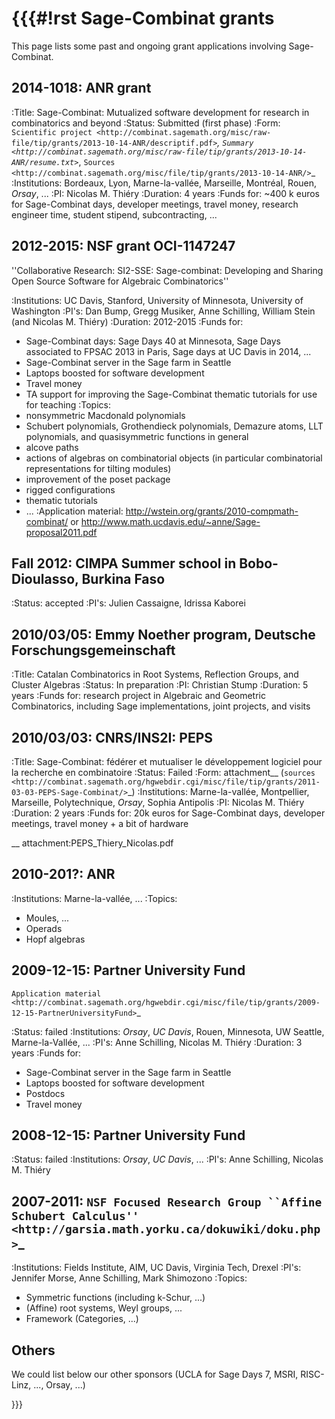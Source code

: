{{{#!rst
Sage-Combinat grants
====================

This page lists some past and ongoing grant applications involving Sage-Combinat.

2014-1018: ANR grant
--------------------

:Title: Sage-Combinat: Mutualized software development for research in combinatorics and beyond
:Status: Submitted (first phase)
:Form: `Scientific project <http://combinat.sagemath.org/misc/raw-file/tip/grants/2013-10-14-ANR/descriptif.pdf>`_, `Summary <http://combinat.sagemath.org/misc/raw-file/tip/grants/2013-10-14-ANR/resume.txt>`_, `Sources <http://combinat.sagemath.org/misc/file/tip/grants/2013-10-14-ANR/>`_
:Institutions: Bordeaux, Lyon, Marne-la-vallée, Marseille, Montréal, Rouen, *Orsay*, ...
:PI: Nicolas M. Thiéry
:Duration: 4 years
:Funds for: ~400 k euros for Sage-Combinat days, developer meetings, travel money, research engineer time, student stipend, subcontracting, ...

2012-2015: NSF grant OCI-1147247
--------------------------------

''Collaborative Research: SI2-SSE: Sage-combinat: Developing and Sharing Open Source Software for Algebraic Combinatorics''

:Institutions: UC Davis, Stanford, University of Minnesota, University of Washington
:PI's: Dan Bump, Gregg Musiker, Anne Schilling, William Stein (and Nicolas M. Thiéry)
:Duration: 2012-2015
:Funds for:
 - Sage-Combinat days: Sage Days 40 at Minnesota, Sage Days associated to FPSAC 2013 in Paris, Sage days at UC Davis in 2014, ...
 - Sage-Combinat server in the Sage farm in Seattle
 - Laptops boosted for software development
 - Travel money
 - TA support for improving the Sage-Combinat thematic tutorials
   for use for teaching
:Topics:
  - nonsymmetric Macdonald polynomials
  - Schubert polynomials, Grothendieck polynomials, Demazure atoms,
    LLT polynomials, and quasisymmetric functions in general
  - alcove paths
  - actions of algebras on combinatorial objects (in particular
    combinatorial representations for tilting modules)
  - improvement of the poset package
  - rigged configurations
  - thematic tutorials
  - ...
:Application material: http://wstein.org/grants/2010-compmath-combinat/ or http://www.math.ucdavis.edu/~anne/Sage-proposal2011.pdf

Fall 2012: CIMPA Summer school in Bobo-Dioulasso, Burkina Faso
--------------------------------------------------------------

:Status: accepted
:PI's: Julien Cassaigne, Idrissa Kaborei

2010/03/05: Emmy Noether program, Deutsche Forschungsgemeinschaft
----------------------------------------------------------------------------------------------

:Title: Catalan Combinatorics in Root Systems, Reflection Groups, and Cluster Algebras
:Status: In preparation
:PI: Christian Stump
:Duration: 5 years
:Funds for: research project in Algebraic and Geometric Combinatorics, including Sage implementations, joint projects, and visits

2010/03/03: CNRS/INS2I: PEPS
----------------------------

:Title: Sage-Combinat: fédérer et mutualiser le développement logiciel pour la recherche en combinatoire
:Status: Failed
:Form: attachment__ (`sources <http://combinat.sagemath.org/hgwebdir.cgi/misc/file/tip/grants/2011-03-03-PEPS-Sage-Combinat/>`_)
:Institutions: Marne-la-vallée, Montpellier, Marseille, Polytechnique, *Orsay*, Sophia Antipolis
:PI: Nicolas M. Thiéry
:Duration: 2 years
:Funds for: 20k euros for Sage-Combinat days, developer meetings, travel money + a bit of hardware

__ attachment:PEPS_Thiery_Nicolas.pdf

2010-201?: ANR
--------------

:Institutions: Marne-la-vallée, ...
:Topics:
 - Moules, ...
 - Operads
 - Hopf algebras

2009-12-15: Partner University Fund
-----------------------------------

`Application material <http://combinat.sagemath.org/hgwebdir.cgi/misc/file/tip/grants/2009-12-15-PartnerUniversityFund>`_

:Status: failed
:Institutions: *Orsay*, *UC Davis*, Rouen, Minnesota, UW Seattle, Marne-la-Vallée, ...
:PI's: Anne Schilling, Nicolas M. Thiéry
:Duration: 3 years
:Funds for:
 - Sage-Combinat server in the Sage farm in Seattle
 - Laptops boosted for software development
 - Postdocs
 - Travel money

2008-12-15: Partner University Fund
-----------------------------------

:Status: failed
:Institutions: *Orsay*, *UC Davis*, ...
:PI's: Anne Schilling, Nicolas M. Thiéry

2007-2011: `NSF Focused Research Group ``Affine Schubert Calculus'' <http://garsia.math.yorku.ca/dokuwiki/doku.php>`_
---------------------------------------------------------------------------------------------------------------------

:Institutions: Fields Institute, AIM, UC Davis, Virginia Tech, Drexel
:PI's: Jennifer Morse, Anne Schilling, Mark Shimozono
:Topics:
 - Symmetric functions (including k-Schur, ...)
 - (Affine) root systems, Weyl groups, ...
 - Framework (Categories, ...)

Others
------

We could list below our other sponsors (UCLA for Sage Days 7, MSRI,
RISC-Linz, ..., Orsay, ...)

}}}
